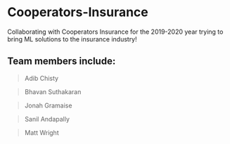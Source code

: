 # Cooperators-Insurance
Collaborating with Cooperators Insurance for the 2019-2020 year trying to bring ML solutions to the insurance industry!

## Team members include:
> Adib Chisty

> Bhavan Suthakaran

> Jonah Gramaise

> Sanil Andapally

> Matt Wright


